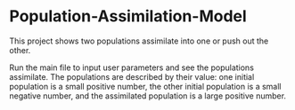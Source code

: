 # Population-Assimilation-Model
This project shows two populations assimilate into one or push out the other. 

Run the main file to input user parameters and see the populations assimilate. 
The populations are described by their value: one initial population is a small positive number, the other initial population is a small negative number, and the assimilated population is a large positive number.
